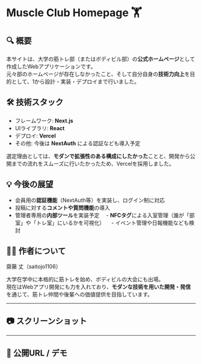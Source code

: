 # Muscle Club Homepage 🏋️

## 🔍 概要
本サイトは、大学の筋トレ部（またはボディビル部）の**公式ホームページ**として作成したWebアプリケーションです。  
元々部のホームページが存在しなかったこと、そして自分自身の**技術力向上**を目的として、1から設計・実装・デプロイまで行いました。

## 🛠️ 技術スタック
- フレームワーク: **Next.js**
- UIライブラリ: **React**
- デプロイ: **Vercel**
- その他: 今後は **NextAuth** による認証なども導入予定

選定理由としては、**モダンで拡張性のある構成にしたかった**ことと、開発から公開までの流れをスムーズに行いたかったため、Vercelを採用しました。

## 💡 今後の展望
- 会員用の**認証機能**（NextAuth等）を実装し、ログイン制に対応
- 投稿に対する**コメントや質問機能**の導入
- 管理者専用の**内部ツール**を実装予定
　- **NFCタグ**による入室管理（誰が「部室」や「トレ室」にいるかを可視化）
　- イベント管理や日報機能なども検討
    
## 🙋‍♂️ 作者について
齋藤 丈（saitojo1106）

大学在学中に本格的に筋トレを始め、ボディビルの大会にも出場。  
現在はWebアプリ開発にも力を入れており、**モダンな技術を用いた開発・発信**を通じて、筋トレ仲間や後輩への価値提供を目指しています。

---

## 📷 スクリーンショット


---

## 🔗 公開URL / デモ
